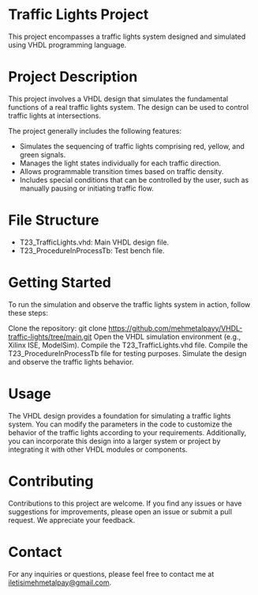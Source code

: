 # Traffic Lights Project

This project encompasses a traffic lights system designed and simulated using VHDL programming language.

# Project Description

This project involves a VHDL design that simulates the fundamental functions of a real traffic lights system. The design can be used to control traffic lights at intersections.

The project generally includes the following features:
- Simulates the sequencing of traffic lights comprising red, yellow, and green signals.
- Manages the light states individually for each traffic direction.
- Allows programmable transition times based on traffic density.
- Includes special conditions that can be controlled by the user, such as manually pausing or initiating traffic flow.

# File Structure

- T23_TrafficLights.vhd: Main VHDL design file.
- T23_ProcedureInProcessTb: Test bench file.

# Getting Started

To run the simulation and observe the traffic lights system in action, follow these steps:

Clone the repository: git clone https://github.com/mehmetalpayy/VHDL-traffic-lights/tree/main.git
Open the VHDL simulation environment (e.g., Xilinx ISE, ModelSim).
Compile the T23_TrafficLights.vhd file.
Compile the T23_ProcedureInProcessTb file for testing purposes.
Simulate the design and observe the traffic lights behavior.

# Usage

The VHDL design provides a foundation for simulating a traffic lights system. You can modify the parameters in the code to customize the behavior of the traffic lights according to your requirements. Additionally, you can incorporate this design into a larger system or project by integrating it with other VHDL modules or components.

# Contributing

Contributions to this project are welcome. If you find any issues or have suggestions for improvements, please open an issue or submit a pull request. We appreciate your feedback.

# Contact

For any inquiries or questions, please feel free to contact me at iletisimehmetalpay@gmail.com.
